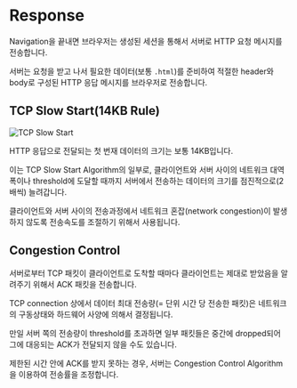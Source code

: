 # Response

Navigation을 끝내면 브라우저는 생성된 세션을 통해서 서버로 HTTP 요청 메시지를 전송합니다.

서버는 요청을 받고 나서 필요한 데이터(보통 `.html`)를 준비하여 적절한 header와 body로 구성된 HTTP 응답 메시지를 브라우저로 전송합니다.

## TCP Slow Start(14KB Rule)

<Image src="/image/browser/tcp_slow_start.jpg" alt="TCP Slow Start" />

HTTP 응답으로 전달되는 첫 번재 데이터의 크기는 보통 14KB입니다.

이는 TCP Slow Start Algorithm의 일부로, 클라이언트와 서버 사이의 네트워크 대역폭이나 threshold에 도달할 때까지 서버에서 전송하는 데이터의 크기를 점진적으로(2배씩) 늘려갑니다.

클라이언트와 서버 사이의 전송과정에서 네트워크 혼잡(network congestion)이 발생하지 않도록 전송속도를 조절하기 위해서 사용됩니다.

## Congestion Control

서버로부터 TCP 패킷이 클라이언트로 도착할 때마다 클라이언트는 제대로 받았음을 알려주기 위해서 ACK 패킷을 전송합니다.

TCP connection 상에서 데이터 최대 전송량(= 단위 시간 당 전송한 패킷)은 네트워크의 구동상태와 하드웨어 사양에 의해서 결정됩니다.

만일 서버 쪽의 전송량이 threshold를 초과하면 일부 패킷들은 중간에 dropped되어 그에 대응되는 ACK가 전달되지 않을 수도 있습니다.

제한된 시간 안에 ACK를 받지 못하는 경우, 서버는 Congestion Control Algorithm을 이용하여 전송률을 조정합니다.
